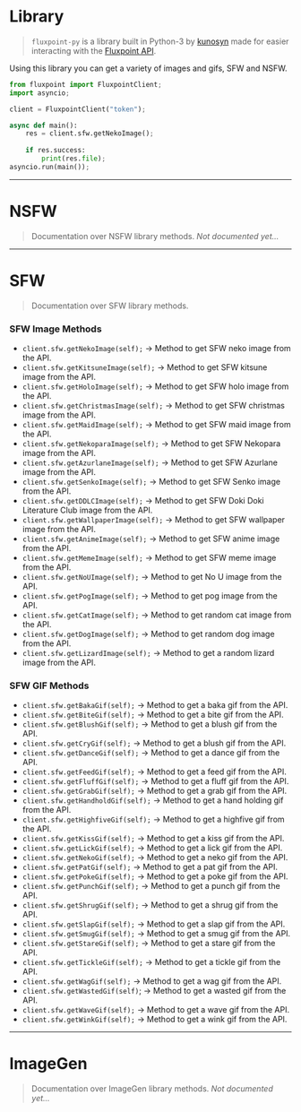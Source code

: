 # Library
> `fluxpoint-py` is a library built in Python-3 by [kunosyn](https://github.com/kunosyn) made for easier interacting with the [Fluxpoint API](https://bluedocs.page/fluxpoint-api/).

Using this library you can get a variety of images and gifs, SFW and NSFW.

```python
from fluxpoint import FluxpointClient;
import asyncio;

client = FluxpointClient("token");

async def main():
    res = client.sfw.getNekoImage();
    
    if res.success:
        print(res.file);
asyncio.run(main());
```

---

# NSFW
> Documentation over NSFW library methods.
*Not documented yet...*

---

# SFW
> Documentation over SFW library methods.


### SFW Image Methods


* `client.sfw.getNekoImage(self);` -> Method to get SFW neko image from the API. 
* `client.sfw.getKitsuneImage(self);` -> Method to get SFW kitsune image from the API. 
* `client.sfw.getHoloImage(self);` -> Method to get SFW holo image from the API. 
* `client.sfw.getChristmasImage(self);` -> Method to get SFW christmas image from the API. 
* `client.sfw.getMaidImage(self);` -> Method to get SFW maid image from the API. 
* `client.sfw.getNekoparaImage(self);` -> Method to get SFW Nekopara image from the API. 
* `client.sfw.getAzurlaneImage(self);` -> Method to get SFW Azurlane image from the API. 
* `client.sfw.getSenkoImage(self);` -> Method to get SFW Senko image from the API. 
* `client.sfw.getDDLCImage(self);` -> Method to get SFW Doki Doki Literature Club image from the API. 
* `client.sfw.getWallpaperImage(self);` -> Method to get SFW wallpaper image from the API. 
* `client.sfw.getAnimeImage(self);` -> Method to get SFW anime image from the API. 
* `client.sfw.getMemeImage(self);` -> Method to get SFW meme image from the API. 
* `client.sfw.getNoUImage(self);` -> Method to get No U image from the API. 
* `client.sfw.getPogImage(self);` -> Method to get pog image from the API. 
* `client.sfw.getCatImage(self);` -> Method to get random cat image from the API. 
* `client.sfw.getDogImage(self);` -> Method to get random dog image from the API. 
* `client.sfw.getLizardImage(self);` -> Method to get a random lizard image from the API. 


### SFW GIF Methods


* `client.sfw.getBakaGif(self);` -> Method to get a baka gif from the API.
* `client.sfw.getBiteGif(self);` -> Method to get a bite gif from the API.
* `client.sfw.getBlushGif(self);` -> Method to get a blush gif from the API.
* `client.sfw.getCryGif(self);` -> Method to get a blush gif from the API.
* `client.sfw.getDanceGif(self);` -> Method to get a dance gif from the API.
* `client.sfw.getFeedGif(self);` -> Method to get a feed gif from the API.
* `client.sfw.getFluffGif(self);` -> Method to get a fluff gif from the API.
* `client.sfw.getGrabGif(self);` -> Method to get a grab gif from the API.
* `client.sfw.getHandholdGif(self);` -> Method to get a hand holding gif from the API.
* `client.sfw.getHighfiveGif(self);` -> Method to get a highfive gif from the API.
* `client.sfw.getKissGif(self);` -> Method to get a kiss gif from the API.
* `client.sfw.getLickGif(self);` -> Method to get a lick gif from the API.
* `client.sfw.getNekoGif(self);` -> Method to get a neko gif from the API.
* `client.sfw.getPatGif(self);` -> Method to get a pat gif from the API.
* `client.sfw.getPokeGif(self);` -> Method to get a poke gif from the API.
* `client.sfw.getPunchGif(self);` -> Method to get a punch gif from the API.
* `client.sfw.getShrugGif(self);` -> Method to get a shrug gif from the API.
* `client.sfw.getSlapGif(self);` -> Method to get a slap gif from the API.
* `client.sfw.getSmugGif(self);` -> Method to get a smug gif from the API.
* `client.sfw.getStareGif(self);` -> Method to get a stare gif from the API.
* `client.sfw.getTickleGif(self);` -> Method to get a tickle gif from the API.
* `client.sfw.getWagGif(self);` -> Method to get a wag gif from the API.
* `client.sfw.getWastedGif(self)`; -> Method to get a wasted gif from the API.
* `client.sfw.getWaveGif(self);` -> Method to get a wave gif from the API.
* `client.sfw.getWinkGif(self);` -> Method to get a wink gif from the API.

---

# ImageGen
> Documentation over ImageGen library methods.
*Not documented yet...*
